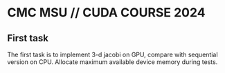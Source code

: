 # CMC MSU // CUDA COURSE 2024

## First task

The first task is to implement 3-d jacobi on GPU, compare with sequential version on CPU.
Allocate maximum available device memory during tests.
